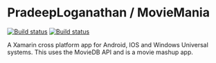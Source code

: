 # PradeepLoganathan / MovieMania

[![Build status](https://ci.appveyor.com/api/projects/status/dhtss7nkrph5efl2?svg=true&retina=true)](https://ci.appveyor.com/project/PradeepLoganathan/moviemania)
[![Build status](https://ci.appveyor.com/api/projects/status/dhtss7nkrph5efl2?svg=true&retina=true&passingText=master%20-%20OK)](https://ci.appveyor.com/project/PradeepLoganathan/moviemania)

A Xamarin cross platform app for Android, IOS and Windows Universal systems. This uses the MovieDB API and is a movie mashup app.


